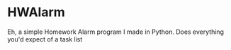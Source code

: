 # HWAlarm
Eh, a simple Homework Alarm program I made in Python. Does everything you'd expect of a task list
